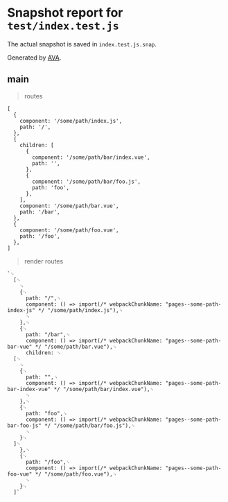 # Snapshot report for `test/index.test.js`

The actual snapshot is saved in `index.test.js.snap`.

Generated by [AVA](https://ava.li).

## main

> routes

    [
      {
        component: '/some/path/index.js',
        path: '/',
      },
      {
        children: [
          {
            component: '/some/path/bar/index.vue',
            path: '',
          },
          {
            component: '/some/path/bar/foo.js',
            path: 'foo',
          },
        ],
        component: '/some/path/bar.vue',
        path: '/bar',
      },
      {
        component: '/some/path/foo.vue',
        path: '/foo',
      },
    ]

> render routes

    `␊
      [␊
        ␊
        {␊
          path: "/",␊
          component: () => import(/* webpackChunkName: "pages--some-path-index-js" */ "/some/path/index.js"),␊
          ␊
        },␊
        {␊
          path: "/bar",␊
          component: () => import(/* webpackChunkName: "pages--some-path-bar-vue" */ "/some/path/bar.vue"),␊
          children: ␊
      [␊
        ␊
        {␊
          path: "",␊
          component: () => import(/* webpackChunkName: "pages--some-path-bar-index-vue" */ "/some/path/bar/index.vue"),␊
          ␊
        },␊
        {␊
          path: "foo",␊
          component: () => import(/* webpackChunkName: "pages--some-path-bar-foo-js" */ "/some/path/bar/foo.js"),␊
          ␊
        }␊
      ]␊
        },␊
        {␊
          path: "/foo",␊
          component: () => import(/* webpackChunkName: "pages--some-path-foo-vue" */ "/some/path/foo.vue"),␊
          ␊
        }␊
      ]`
